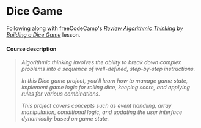 # Dice Game
Following along with freeCodeCamp's _[Review Algorithmic Thinking by Building a Dice Game](https://www.freecodecamp.org/learn/javascript-algorithms-and-data-structures-v8/#review-algorithmic-thinking-by-building-a-dice-game)_ lesson.

#### Course description

>_Algorithmic thinking involves the ability to break down complex problems into a sequence of well-defined, step-by-step instructions._
>
>_In this Dice game project, you’ll learn how to manage game state, implement game logic for rolling dice, keeping score, and applying rules for various combinations._
>
>_This project covers concepts such as event handling, array manipulation, conditional logic, and updating the user interface dynamically based on game state._

